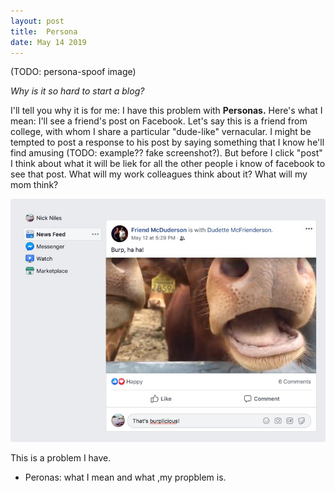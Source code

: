 ```yaml
---
layout: post
title:  Persona
date: May 14 2019
---
```


(TODO: persona-spoof image)

*Why is it so hard to start a blog?*

I'll tell you why it is for me: I have this problem with **Personas.** Here's what I mean: I'll see a friend's post on Facebook. Let's say this is a friend from college, with whom I share a particular "dude-like" vernacular. I might be tempted to post a response to his post by saying something that I know he'll find amusing (TODO: example?? fake screenshot?). But before I click "post" I think about what it will be liek for all the other people i know of facebook to see that post. What will my work colleagues think about it? What will my mom think? 

![burp](/assets/img/facebook-burp.jpg)

This is a problem I have. 

- Peronas: what I mean and what ,my propblem is. 